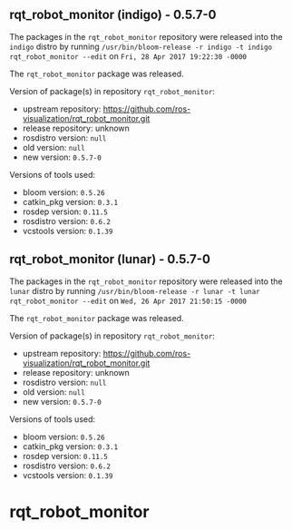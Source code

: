 ## rqt_robot_monitor (indigo) - 0.5.7-0

The packages in the `rqt_robot_monitor` repository were released into the `indigo` distro by running `/usr/bin/bloom-release -r indigo -t indigo rqt_robot_monitor --edit` on `Fri, 28 Apr 2017 19:22:30 -0000`

The `rqt_robot_monitor` package was released.

Version of package(s) in repository `rqt_robot_monitor`:

- upstream repository: https://github.com/ros-visualization/rqt_robot_monitor.git
- release repository: unknown
- rosdistro version: `null`
- old version: `null`
- new version: `0.5.7-0`

Versions of tools used:

- bloom version: `0.5.26`
- catkin_pkg version: `0.3.1`
- rosdep version: `0.11.5`
- rosdistro version: `0.6.2`
- vcstools version: `0.1.39`


## rqt_robot_monitor (lunar) - 0.5.7-0

The packages in the `rqt_robot_monitor` repository were released into the `lunar` distro by running `/usr/bin/bloom-release -r lunar -t lunar rqt_robot_monitor --edit` on `Wed, 26 Apr 2017 21:50:15 -0000`

The `rqt_robot_monitor` package was released.

Version of package(s) in repository `rqt_robot_monitor`:

- upstream repository: https://github.com/ros-visualization/rqt_robot_monitor.git
- release repository: unknown
- rosdistro version: `null`
- old version: `null`
- new version: `0.5.7-0`

Versions of tools used:

- bloom version: `0.5.26`
- catkin_pkg version: `0.3.1`
- rosdep version: `0.11.5`
- rosdistro version: `0.6.2`
- vcstools version: `0.1.39`


# rqt_robot_monitor